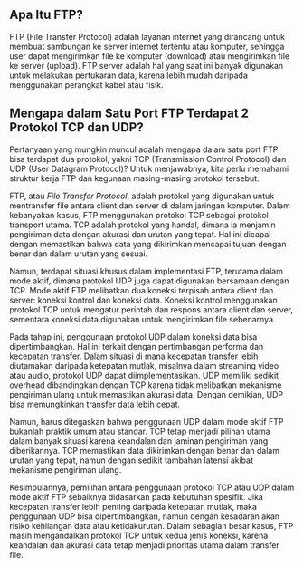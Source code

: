 ## Apa Itu FTP?

FTP (File Transfer Protocol) adalah layanan internet yang dirancang untuk membuat sambungan ke server internet tertentu atau komputer, sehingga user dapat mengirimkan file ke komputer (download) atau mengirimkan file ke server (upload). FTP server adalah hal yang saat ini banyak digunakan untuk melakukan pertukaran data, karena lebih mudah daripada menggunakan perangkat kabel atau fisik.

## Mengapa dalam Satu Port FTP Terdapat 2 Protokol TCP dan UDP?

Pertanyaan yang mungkin muncul adalah mengapa dalam satu port FTP bisa terdapat dua protokol, yakni TCP (Transmission Control Protocol) dan UDP (User Datagram Protocol)? Untuk menjawabnya, kita perlu memahami struktur kerja FTP dan kegunaan masing-masing protokol tersebut.

FTP, atau <i>File Transfer Protocol</i>, adalah protokol yang digunakan untuk mentransfer file antara client dan server di dalam jaringan komputer. Dalam kebanyakan kasus, FTP menggunakan protokol TCP sebagai protokol transport utama. TCP adalah protokol yang handal, dimana ia menjamin pengiriman data dengan akurasi dan urutan yang tepat. Hal ini dicapai dengan memastikan bahwa data yang dikirimkan mencapai tujuan dengan benar dan dalam urutan yang sesuai.

Namun, terdapat situasi khusus dalam implementasi FTP, terutama dalam mode aktif, dimana protokol UDP juga dapat digunakan bersamaan dengan TCP. Mode aktif FTP melibatkan dua koneksi terpisah antara client dan server: koneksi kontrol dan koneksi data. Koneksi kontrol menggunakan protokol TCP untuk mengatur perintah dan respons antara client dan server, sementara koneksi data digunakan untuk mengirimkan file sebenarnya.

Pada tahap ini, penggunaan protokol UDP dalam koneksi data bisa dipertimbangkan. Hal ini terkait dengan pertimbangan performa dan kecepatan transfer. Dalam situasi di mana kecepatan transfer lebih diutamakan daripada ketepatan mutlak, misalnya dalam streaming video atau audio, protokol UDP dapat diimplementasikan. UDP memiliki sedikit overhead dibandingkan dengan TCP karena tidak melibatkan mekanisme pengiriman ulang untuk memastikan akurasi data. Dengan demikian, UDP bisa memungkinkan transfer data lebih cepat.

Namun, harus ditegaskan bahwa penggunaan UDP dalam mode aktif FTP bukanlah praktik umum atau standar. TCP tetap menjadi pilihan utama dalam banyak situasi karena keandalan dan jaminan pengiriman yang diberikannya. TCP memastikan data dikirimkan dengan benar dan dalam urutan yang tepat, namun dengan sedikit tambahan latensi akibat mekanisme pengiriman ulang.

Kesimpulannya, pemilihan antara penggunaan protokol TCP atau UDP dalam mode aktif FTP sebaiknya didasarkan pada kebutuhan spesifik. Jika kecepatan transfer lebih penting daripada ketepatan mutlak, maka penggunaan UDP bisa dipertimbangkan, namun dengan kesadaran akan risiko kehilangan data atau ketidakurutan. Dalam sebagian besar kasus, FTP masih mengandalkan protokol TCP untuk kedua jenis koneksi, karena keandalan dan akurasi data tetap menjadi prioritas utama dalam transfer file.
